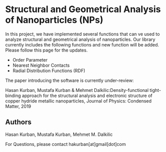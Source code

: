 # Structural and Geometrical Analysis of Nanoparticles (NPs)


In this project, we have implemented several functions that can ve used to analyze structural and geometrical analysis of nanoparticles. Our library currently includes the following functions and new function will be added. Please follow this page for the updates.

- Order Parameter
- Nearest Neighbor Contacts
- Radial Distribution Functions (RDF)

The paper introducing the software is currently under-review:

 Hasan Kurban, Mustafa Kurban \& Mehmet  Dalkilic:Density-functional tight-binding approach for the structural analysis and 
 electronic structure of copper hydride metallic nanoparticles, Journal of Physics: Condensed Matter, 2019



## Authors
Hasan Kurban, Mustafa Kurban, Mehmet M. Dalkilic

For Questions, please contact hakurban[at]gmail[dot]com






